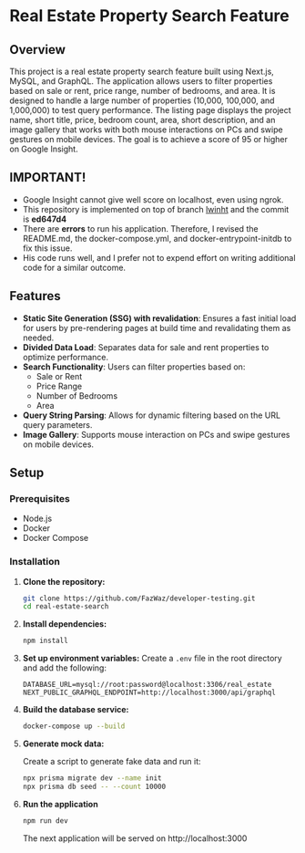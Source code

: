 # Real Estate Property Search Feature

## Overview

This project is a real estate property search feature built using Next.js, MySQL, and GraphQL. The application allows users to filter properties based on sale or rent, price range, number of bedrooms, and area. It is designed to handle a large number of properties (10,000, 100,000, and 1,000,000) to test query performance. The listing page displays the project name, short title, price, bedroom count, area, short description, and an image gallery that works with both mouse interactions on PCs and swipe gestures on mobile devices. The goal is to achieve a score of 95 or higher on Google Insight.

## IMPORTANT!
- Google Insight cannot give well score on localhost, even using ngrok.
- This repository is implemented on top of branch [lwinht](https://github.com/FazWaz/developer-testing/tree/lwinht) and the commit is __ed647d4__
- There are __errors__ to run his application. Therefore, I revised the README.md, the docker-compose.yml, and docker-entrypoint-initdb to fix this issue.
- His code runs well, and I prefer not to expend effort on writing additional code for a similar outcome.

## Features

- **Static Site Generation (SSG) with revalidation**: Ensures a fast initial load for users by pre-rendering pages at build time and revalidating them as needed.
- **Divided Data Load**: Separates data for sale and rent properties to optimize performance.
- **Search Functionality**: Users can filter properties based on:
  - Sale or Rent
  - Price Range
  - Number of Bedrooms
  - Area
- **Query String Parsing**: Allows for dynamic filtering based on the URL query parameters.
- **Image Gallery**: Supports mouse interaction on PCs and swipe gestures on mobile devices.

## Setup

### Prerequisites

- Node.js
- Docker
- Docker Compose

### Installation

1. **Clone the repository:**

   ```sh
   git clone https://github.com/FazWaz/developer-testing.git
   cd real-estate-search
   ```

2. **Install dependencies:**

   ```sh
   npm install
   ```

3. **Set up environment variables:**
   Create a `.env` file in the root directory and add the following:

   ```env
   DATABASE_URL=mysql://root:password@localhost:3306/real_estate
   NEXT_PUBLIC_GRAPHQL_ENDPOINT=http://localhost:3000/api/graphql
   ```

4. **Build the database service:**

   ```sh
   docker-compose up --build
   ```

5. **Generate mock data:**

   Create a script to generate fake data and run it:
   ```sh
   npx prisma migrate dev --name init
   npx prisma db seed -- --count 10000
   ```

6. **Run the application**

   ```sh
   npm run dev
   ```
   The next application will be served on http://localhost:3000